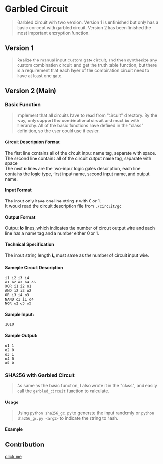 # **Garbled Circuit**

> Garbled Circuit with two version. Version 1 is unfinished but only has a basic concept with garbled circuit.
> Version 2 has been finished the most important encryption function.

## Version 1
> Realize the manual input custom gate circuit, and then synthesize any custom combination circuit, and get the truth table function, but there is a requirement that each layer of the combination circuit need to have at least one gate.

## Version 2 (Main)
### Basic Function
> Implement that all circuits have to read from "circuit" directory. By the way, only support the combinational circuit and must be with hierarchy. All of the basic functions have defined in the "class" definition, so the user could use it easier.

#### Circuit Description Format
The first line contains all of the circuit input name tag, separate with space.  
The second line contains all of the circuit output name tag, separate with space.  
The next ***n*** lines are the two-input logic gates description, each line contains the logic type, first input name, second input name, and output name.

#### Input Format
The input only have one line string ***s*** with 0 or 1.  
It would read the circuit description file from `./circuit/gc`

#### Output Format
Output ***lo*** lines, which indicates the number of circuit output wire and each line has a name tag and a number either 0 or 1.

#### Technical Specification
The input string length ***l<sub>s</sub>*** must same as the number of circuit input wire.

#### Sameple Circuit Description
```
i1 i2 i3 i4
o1 o2 o3 o4 o5
XOR i1 i2 o1
AND i2 i3 o2
OR i3 i4 o3
NAND o1 i1 o4
NOR o2 o3 o5
```

#### Sample Input:
```
1010
```

#### Sample Output:
```
o1 1
o2 0
o3 1
o4 0
o5 0
```

### SHA256 with Garbled Circuit
> As same as the basic function, I also wrote it in the "class", and easily call the `garbled_circuit` function to calculate.

#### Usage
> Using `python sha256_gc.py` to generate the input randomly or `python sha256_gc.py <arg1>` to indicate the string to hash.

#### Example

## Contribution
[click me](https://hackmd.io/@edDnIx-xTO2Y79IC9tqYgg/B1wep6z9r)
